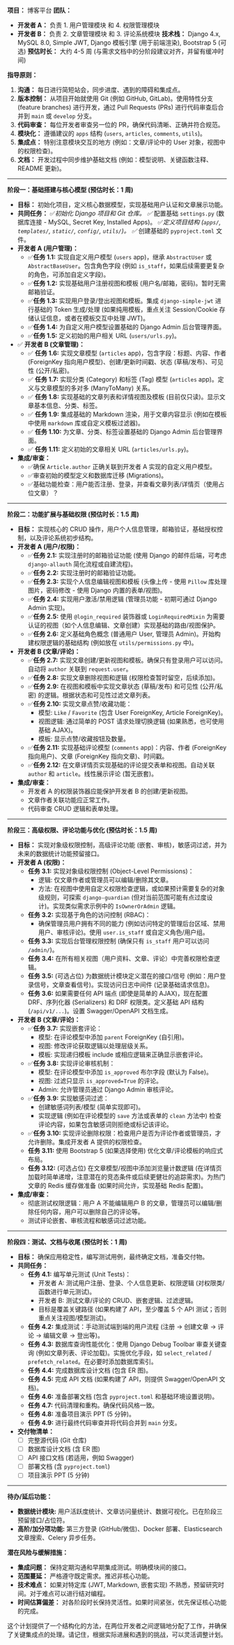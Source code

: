 **项目：** 博客平台
**团队：**

* **开发者 A：** 负责 1. 用户管理模块 和 4. 权限管理模块
* **开发者 B：** 负责 2. 文章管理模块 和 3. 评论系统模块
**技术栈：** Django 4.x, MySQL 8.0, Simple JWT, Django 模板引擎 (用于前端渲染), Bootstrap 5 (可选)
**预估时长：** 大约 4-5 周 (与需求文档中的分阶段建议对齐，并留有缓冲时间)

**指导原则：**

1. **沟通：** 每日进行简短站会，同步进度、遇到的障碍和集成点。
2. **版本控制：** 从项目开始就使用 Git (例如 GitHub, GitLab)。使用特性分支 (feature branches) 进行开发，通过 Pull Requests (PRs) 进行代码审查后合并到 `main` 或 `develop` 分支。
3. **代码审查：** 每位开发者审查另一位的 PR，确保代码清晰、正确并符合规范。
4. **模块化：** 遵循建议的 `apps` 结构 (`users`, `articles`, `comments`, `utils`)。
5. **集成点：** 特别注意模块交互的地方 (例如：文章/评论中的 User 对象，视图中的权限检查)。
6. **文档：** 开发过程中同步维护基础文档 (例如：模型说明、关键函数注释、README 更新)。

---

**阶段一：基础搭建与核心模型 (预估时长：1 周)**

* **目标：** 初始化项目，定义核心数据模型，实现基础用户认证和文章展示功能。
* **共同任务：**
    ✅*初始化 Django 项目和 Git 仓库。
    ✅*   配置基础 `settings.py` (数据库连接 - MySQL, Secret Key, Installed Apps)。
    ✅*定义项目结构 (`apps/`, `templates/`, `static/`, `config/`, `utils/`)。
    ✅*   创建基础的 `pyproject.toml` 文件。
* **开发者 A (用户管理)：**
  * ✅**任务 1.1:** 实现自定义用户模型 (`users` app)，继承 `AbstractUser` 或 `AbstractBaseUser`。包含角色字段 (例如 `is_staff`，如果后续需要更复杂的角色，可添加自定义字段)。
  * ✅**任务 1.2:** 实现基础用户注册视图和模板 (用户名/邮箱，密码)。暂时无需邮箱验证。
  * ✅**任务 1.3:** 实现用户登录/登出视图和模板。集成 `django-simple-jwt` 进行基础的 Token 生成/处理 (如果纯用模板，重点关注 Session/Cookie 存储认证信息，或者在模板交互中处理 JWT)。
  * ✅**任务 1.4:** 为自定义用户模型设置基础的 Django Admin 后台管理界面。
  * ✅**任务 1.5:** 定义初始的用户相关 URL (`users/urls.py`)。
* ✅ **开发者 B (文章管理)：**
  * ✅ **任务 1.6:** 实现文章模型 (`articles` app)，包含字段：标题、内容、作者 (ForeignKey 指向用户模型)、创建/更新时间戳、状态 (草稿/发布)、可见性 (公开/私密)。
  * ✅ **任务 1.7:** 实现分类 (Category) 和标签 (Tag) 模型 (`articles` app)。定义与文章模型的多对多 (ManyToMany) 关系。
  * ✅ **任务 1.8:** 实现基础的文章列表和详情视图及模板 (目前仅只读)。显示文章基本信息、分类、标签。
  * ✅ **任务 1.9:** 集成基础的 Markdown 渲染，用于文章内容显示 (例如在模板中使用 `markdown` 库或自定义模板过滤器)。
  * ✅ **任务 1.10:** 为文章、分类、标签设置基础的 Django Admin 后台管理界面。
  * ✅ **任务 1.11:** 定义初始的文章相关 URL (`articles/urls.py`)。
* **集成/审查：**
  * ✅确保 `Article.author` 正确关联到开发者 A 实现的自定义用户模型。
  * ✅审查初始的模型定义和数据库迁移 (Migrations)。
  * ✅基础功能检查：用户能否注册、登录，并查看文章列表/详情页（使用占位文章）？

---

**阶段二：功能扩展与基础权限 (预估时长：1.5 周)**

* **目标：** 实现核心的 CRUD 操作，用户个人信息管理，邮箱验证，基础授权控制，以及评论系统初步结构。
* **开发者 A (用户/权限)：**
  * ✅**任务 2.1:** 实现注册时的邮箱验证功能 (使用 Django 的邮件后端，可考虑 `django-allauth` 简化流程或自建流程)。
  * ✅**任务 2.2:** 实现注册时的邮箱验证功能。
  * ✅**任务 2.3:** 实现个人信息编辑视图和模板 (头像上传 - 使用 `Pillow` 库处理图片，密码修改 - 使用 Django 内置的表单/视图)。
  * ✅**任务 2.4:** 实现用户激活/禁用逻辑 (管理员功能 - 初期可通过 Django Admin 实现)。
  * ✅**任务 2.5:** 使用 `@login_required` 装饰器或 `LoginRequiredMixin` 为需要认证的视图（如个人信息编辑、文章创建）实现基础的路由/视图保护。
  * ✅**任务 2.6:** 定义基础角色概念 (普通用户 User, 管理员 Admin)。开始构建权限逻辑的基础结构 (例如放在 `utils/permissions.py` 中)。
* **开发者 B (文章/评论)：**
  * ✅**任务 2.7:** 实现文章创建/更新视图和模板。确保只有登录用户可以访问。自动将 `author` 关联到 `request.user`。
  * ✅**任务 2.8:** 实现文章删除视图和逻辑 (权限检查暂时留空，后续添加)。
  * ✅**任务 2.9:** 在视图和模板中实现文章状态 (草稿/发布) 和可见性 (公开/私密) 的逻辑。根据状态和可见性过滤文章列表。
  * ✅**任务 2.10:** 实现文章点赞/收藏功能：
    * 模型: `Like` / `Favorite` (包含 User ForeignKey, Article ForeignKey)。
    * 视图逻辑: 通过简单的 POST 请求处理切换逻辑 (如果熟悉，也可使用基础 AJAX)。
    * 模板: 显示点赞/收藏按钮及数量。
  * ✅**任务 2.11:** 实现基础评论模型 (`comments` app)：内容、作者 (ForeignKey 指向用户)、文章 (ForeignKey 指向文章)、时间戳。
  * ✅**任务 2.12:** 在文章详情页实现基础的评论提交表单和视图。自动关联 `author` 和 `article`。线性展示评论 (暂无嵌套)。
* **集成/审查：**
  * 开发者 A 的权限装饰器应能保护开发者 B 的创建/更新视图。
  * 文章作者关联功能应正常工作。
  * 代码审查 CRUD 逻辑和表单处理。

---

**阶段三：高级权限、评论功能与优化 (预估时长：1.5 周)**

* **目标：** 实现对象级权限控制，高级评论功能 (嵌套、审核)，敏感词过滤，并为未来的数据统计功能预留接口。
* **开发者 A (权限)：**
  * **任务 3.1:** 实现对象级权限控制 (Object-Level Permissions)：
    * 逻辑: 仅文章作者或管理员可以编辑/删除其文章。
    * 方法: 在视图中使用自定义权限检查逻辑，或如果预计需要复杂的对象级规则，可探索 `django-guardian` (但对当前范围可能有点过度设计)。实现类似需求示例中的 `IsOwnerOrAdmin` 逻辑。
  * **任务 3.2:** 实现基于角色的访问控制 (RBAC)：
    * 确保管理员用户拥有不同的能力 (例如访问特定的管理后台区域、禁用用户、审核评论)。使用 `user.is_staff` 或自定义角色/用户组。
  * **任务 3.3:** 实现后台管理权限控制 (确保只有 `is_staff` 用户可以访问 `/admin/`)。
  * **任务 3.4:** 在所有相关视图（用户资料、文章、评论）中完善权限检查逻辑。
  * **任务 3.5:** (可选占位) 为数据统计模块定义潜在的接口/信号 (例如：用户登录信号，文章查看信号)。实现访问日志中间件 (记录基础请求信息)。
  * **任务 3.6:** 如果需要任何 API 端点 (即使是简单的 AJAX)，现在配置 DRF、序列化器 (Serializers) 和 DRF 权限类。定义基础 API 结构 (`/api/v1/...`)。设置 Swagger/OpenAPI 文档生成。
* **开发者 B (文章/评论)：**
  * ✅**任务 3.7:** 实现嵌套评论：
    * 模型: 在评论模型中添加 `parent` ForeignKey (自引用)。
    * 视图: 修改评论获取逻辑以处理层级关系。
    * 模板: 实现递归模板 include 或相应逻辑来正确显示嵌套评论。
  * ✅**任务 3.8:** 实现评论审核机制：
    * 模型: 在评论模型中添加 `is_approved` 布尔字段 (默认为 False)。
    * 视图: 过滤只显示 `is_approved=True` 的评论。
    * Admin: 允许管理员通过 Django Admin 审核评论。
  * ✅**任务 3.9:** 实现敏感词过滤：
    * 创建敏感词列表/模型 (简单实现即可)。
    * 实现逻辑 (例如在评论模型的 `save` 方法或表单的 `clean` 方法中) 检查评论内容，如果包含敏感词则拒绝或标记该评论。
  * ✅**任务 3.10:** 实现评论删除权限：检查用户是否为评论作者或管理员，才允许删除。集成开发者 A 提供的权限检查。
  * **任务 3.11:** 使用 Bootstrap 5 (如果选择使用) 优化文章/评论模板的响应式布局。
  * **任务 3.12:** (可选占位) 在文章模型/视图中添加浏览量计数逻辑 (在详情页加载时简单递增，注意潜在的竞态条件或后续更健壮的追踪需求)。为热门文章的 Redis 缓存做准备 (如果时间允许，实现基础 Redis 配置)。
* **集成/审查：**
  * 彻底测试权限逻辑：用户 A 不能编辑用户 B 的文章，管理员可以编辑/删除任何内容，用户可以删除自己的评论等。
  * 测试评论嵌套、审核流程和敏感词过滤功能。

---

**阶段四：测试、文档与收尾 (预估时长：1 周)**

* **目标：** 确保应用稳定性，编写测试用例，最终确定文档，准备交付物。
* **共同任务：**
  * **任务 4.1:** 编写单元测试 (Unit Tests)：
    * 开发者 A: 测试用户注册、登录、个人信息更新、权限逻辑 (对权限类/函数进行单元测试)。
    * 开发者 B: 测试文章/评论的 CRUD、嵌套逻辑、过滤逻辑。
    * 目标是覆盖关键路径 (如果构建了 API，至少覆盖 5 个 API 测试；否则重点关注视图/模型测试)。
  * **任务 4.2:** 集成测试：手动测试端到端的用户流程 (注册 -> 创建文章 -> 评论 -> 编辑文章 -> 登出等)。
  * **任务 4.3:** 数据库查询性能优化：使用 Django Debug Toolbar 审查关键查询 (例如文章列表、评论加载)。实施优化手段，如 `select_related` / `prefetch_related`。在必要时添加数据库索引。
  * **任务 4.4:** 完成数据库设计文档 (包含 ER 图)。
  * **任务 4.5:** 完成 API 文档 (如果构建了 API，则提供 Swagger/OpenAPI 文档)。
  * **任务 4.6:** 准备部署文档 (包含 `pyproject.toml` 和基础环境设置说明)。
  * **任务 4.7:** 代码清理和重构。确保代码风格一致。
  * **任务 4.8:** 准备项目演示 PPT (5 分钟)。
  * **任务 4.9:** 进行最终代码审查并将代码合并到 `main` 分支。
* **交付物清单：**
  * [ ] 完整源代码 (Git 仓库)
  * [ ] 数据库设计文档 (含 ER 图)
  * [ ] API 接口文档 (若适用，例如 Swagger)
  * [ ] 部署文档 (含 `pyproject.toml`)
  * [ ] 项目演示 PPT (5 分钟)

---

**待办/延后功能：**

* **数据统计模块:** 用户活跃度统计、文章访问量统计、数据可视化。已在阶段三预留接口/占位符。
* **高阶/加分项功能:** 第三方登录 (GitHub/微信)、Docker 部署、Elasticsearch 文章搜索、Celery 异步任务。

**潜在风险与缓解措施：**

* **集成问题：** 保持定期沟通和早期集成测试。明确模块间的接口。
* **范围蔓延：** 严格遵守既定需求。推迟非核心功能。
* **技术难点：** 如果对特定库 (JWT, Markdown, 嵌套实现) 不熟悉，预留研究时间。对于难点可以进行结对编程。
* **时间估算偏差：** 对各阶段时长保持灵活性。如果时间紧张，优先保证核心功能的完成。

这个计划提供了一个结构化的方法，在两位开发者之间逻辑地分配了工作，并确保了关键集成点的处理。请记住，根据实际进展和遇到的挑战，可以灵活调整计划。

